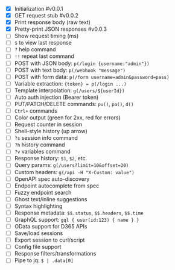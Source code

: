 - [x] Initialization #v0.0.1
- [x] GET request stub #v0.0.2
- [x] Print response body (raw text)
- [x] Pretty-print JSON responses #v0.0.3
- [ ] Show request timing (ms)
- [ ] `$` to view last response
- [ ] `?` help command
- [ ] `!!` repeat last command
- [ ] POST with JSON body: `p(/login {username:"admin"})`
- [ ] POST with text body: `p(/webhook "message")`
- [ ] POST with form data: `p(/form username=admin&password=pass)`
- [ ] Variable extraction: `{token} = p(/login ...)`
- [ ] Template interpolation: `g(/users/${userId})`
- [ ] Auto auth injection (Bearer token)
- [ ] PUT/PATCH/DELETE commands: `pu()`, `pa()`, `d()`
- [ ] `Ctrl+` commands
- [ ] Color output (green for 2xx, red for errors)
- [ ] Request counter in session
- [ ] Shell-style history (up arrow)
- [ ] `?s` session info command
- [ ] `?h` history command
- [ ] `?v` variables command
- [ ] Response history: `$1`, `$2`, etc.
- [ ] Query params: `g(/users?limit=10&offset=20)`
- [ ] Custom headers: `g(/api -H "X-Custom: value")`
- [ ] OpenAPI spec auto-discovery
- [ ] Endpoint autocomplete from spec
- [ ] Fuzzy endpoint search
- [ ] Ghost text/inline suggestions
- [ ] Syntax highlighting
- [ ] Response metadata: `$$.status`, `$$.headers`, `$$.time`
- [ ] GraphQL support: `gql { user(id:123) { name } }`
- [ ] OData support for D365 APIs
- [ ] Save/load sessions
- [ ] Export session to curl/script
- [ ] Config file support
- [ ] Response filters/transformations
- [ ] Pipe to jq: `$ | .data[0]`
